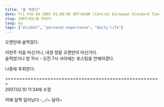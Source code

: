```yaml
---
title: "술 먹었다"
date: Fri Feb 09 2007 01:00:00 GMT+0100 (Central European Standard Time)
slug: 2007/02/술-먹었다
lang: ko
tags: ["alcohol", "personal-experience", "daily-life"]
---
```


오랜만에 술먹었다.

이번주 처음 마신거니, 내겐 정말 오랜만이 마신거다.  
술먹었거나 밤 11시 - 오전 7시 사이에는 포스팅을 안해야겠다.  

나중에 후회한다.

=======================================================  
2007.02.10 11:34에 수정  

어예 일찍 일어났다 -_-/~ 달려~
